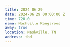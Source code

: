```yaml
---
title: 2024 06 29
date: 2024-06-29 00:00:00 Z
time: 720.0
name: Nashville Kangaroos
away: true
location: Nashville, TN
address: tbd
---
```


